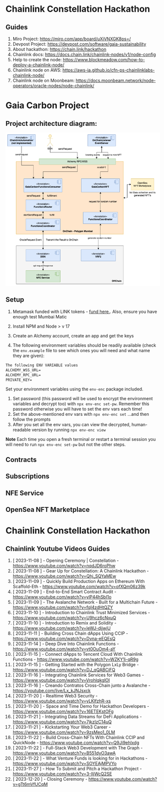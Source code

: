 # Chainlink Constellation Hackathon
## Guides
1. Miro Project: https://miro.com/app/board/uXjVNXGK8ps=/
2. Devpost Project: https://devpost.com/software/gaia-sustainability
3. About hackathon: https://chain.link/hackathon
4. Chainlink docs: https://docs.chain.link/chainlink-nodes/v1/node-config
5. Help to create the node: https://www.blockmeadow.com/how-to-deploy-a-chainlink-node/
6. Chainlink node on AWS: https://aws-ia.github.io/cfn-ps-chainlinklabs-chainlink-node/
7. Chainlink node on Moonbeam: https://docs.moonbeam.network/node-operators/oracle-nodes/node-chainlink/

# Gaia Carbon Project
## Project architecture diagram:

![Project Sequence Diagram](https://github.com/Gaia-Sustainability/chainlink-constellation-hackathon/blob/main/gaia_hackathon.png)

## Setup
1. Metamask funded with LINK tokens - [fund here.](faucets.chain.link). Also, ensure you have enough test Mumbai Matic

2. Install NPM and Node > v 17

3. Create an Alchemy account, create an app and get the keys

4. The following environment variables should be readily available (check the `env.example` file to see which ones you will need and what name they are given):

```
The following ENV VARIABLE values
ALCHEMY_WSS_URL=
ALCHEMY_RPC_URL=
PRIVATE_KEY=
```

Set your environment variables using the `env-enc` package included.  
1. Set password (this password will be used to encrypt the environment variables and decrypt too) with `npx env-enc set-pw`. Remember this password otherwise you will have to set the env vars each time!
2. Set the above-mentioned env vars with `npx env-enc set` ...and then follow the prompts
3. After you set all the env vars, you can view the decrypted, human-readable version by running `npx env-enc view`

**Note** Each time you open a fresh terminal or restart a terminal session you will need to run `npx env-enc set-pw` but not the other steps.

## Contracts

## Subscriptions

## NFE Service

## OpenSea NFT Marketplace

# Chainlink Constellation Hackathon
## Chainlink Youtube Videos Guides
1. [ 2023-11-08 ] - Opening Ceremony | Constellation - https://www.youtube.com/watch?v=nqdJD6roPhw
2. [ 2023-11-08 ] - Gear Up for Constellation: A Chainlink Hackathon - https://www.youtube.com/watch?v=Qhj_SQYaMEw
3. [ 2023-11-09 ] - Quickly Build Production Apps on Ethereum With Scaffold-Eth - https://www.youtube.com/watch?v=ofXQm06z39k
4. [ 2023-11-09 ] - End-to-End Smart Contract Audit - https://www.youtube.com/watch?v=ylP44hSbI1o
5. [ 2023-11-09 ] - The Avalanche Network - Built for a Multichain Future - https://www.youtube.com/watch?v=fqI4zdHtQZY
6. [ 2023-11-10 ] - Introduction to Chainlink Trust Minimized Services - https://www.youtube.com/watch?v=U9hcz6cNxuQ
7. [ 2023-11-10 ] - Introduction to Remix and Solidity - https://www.youtube.com/watch?v=leWJ-djjwjU
8. [ 2023-11-11 ] - Building Cross Chain dApps Using CCIP - https://www.youtube.com/watch?v=Dvna-eEQEsQ
9. [ 2023-11-14 ] - Deep Dive Into Chainlink Functions - https://www.youtube.com/watch?v=vt0OuOm4-aY
10. [ 2023-11-15 ] - Connect dApps to Tencent Cloud With Chainlink Functions - https://www.youtube.com/watch?v=WZKY1i-qR9g
11. [ 2023-11-15 ] - Getting Started with the Polygon LxLy Bridge - https://www.youtube.com/watch?v=DJ_qQABCiFQ
12. [ 2023-11-16 ] - Integrating Chainlink Services for Web3 Games - https://www.youtube.com/watch?v=VrohlqkglOI
13. [ 2023-11-16 ] - Creando Contratos Cross-Chain junto a Avalanche - https://youtube.com/live/Lx_kJNJsxck
14. [ 2023-11-20 ] - Realtime Web3 Security - https://www.youtube.com/watch?v=yLKlfzhR-xs
15. [ 2023-11-20 ] - Space and Time Demo for Hackathon Developers - https://www.youtube.com/watch?v=16ETEKstOFg
16. [ 2023-11-21 ] - Integrating Data Streams for DeFi Applications - https://www.youtube.com/watch?v=7jkzIzC14uQ
17. [ 2023-11-21 ] - Kickstarting Your Web3 Career - https://www.youtube.com/watch?v=9zsMeo1_0LM
18. [ 2023-11-22 ] - Build Cross-Chain NFTs With Chainlink CCIP and QuickNode - https://www.youtube.com/watch?v=Q9Ji9ehIxdg
19. [ 2023-11-22 ] - Full-Stack Web3 Development with The Graph - https://www.youtube.com/watch?v=B551dyO3awA
20. [ 2023-11-22 ] - What Venture Funds is looking for in Hackathons - https://www.youtube.com/watch?v=SOYEAjMPVYo
21. [ 2023-11-27 ] - How To Submit and Pitch a Hackathon Project - https://www.youtube.com/watch?v=3-IljWcQ2SE
22. [ 2023-12-20 ] - Closing Ceremony - https://www.youtube.com/watch?v=gTt6mVfUCqM
